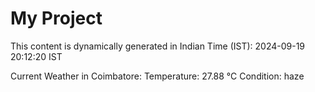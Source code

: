 # My Project

This content is dynamically generated in Indian Time (IST): 2024-09-19 20:12:20 IST


Current Weather in Coimbatore:
Temperature: 27.88 °C
Condition: haze
